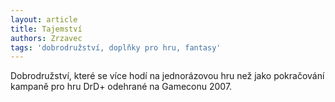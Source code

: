 ```yaml
---
layout: article
title: Tajemství
authors: Zrzavec
tags: 'dobrodružství, doplňky pro hru, fantasy'
---
```


Dobrodružství, které se více hodí na jednorázovou hru než jako pokračování kampaně pro hru DrD+ odehrané na Gameconu 2007.
